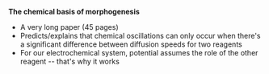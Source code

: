 
**The chemical basis of morphogenesis**

* A very long paper (45 pages)
* Predicts/explains that chemical oscillations can only occur when there's a significant difference between diffusion speeds for two reagents
* For our electrochemical system, potential assumes the role of the other reagent -- that's why it works